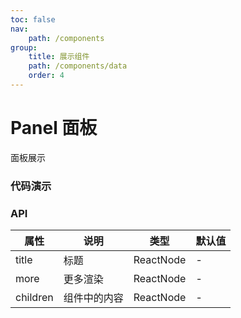 ```yaml
---
toc: false
nav:
    path: /components
group:
    title: 展示组件
    path: /components/data
    order: 4
---
```


# Panel 面板

面板展示

### 代码演示

<code src="./demo/index.tsx"></code>

### API

| 属性     | 说明         | 类型      | 默认值 |
| -------- | ------------ | --------- | ------ |
| title    | 标题         | ReactNode | -      |
| more     | 更多渲染     | ReactNode | -      |
| children | 组件中的内容 | ReactNode | -      |
